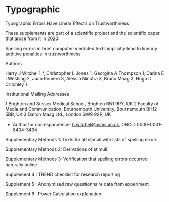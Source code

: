# Typographic
Typographic Errors Have Linear Effects on Trustworthiness

These supplements are part of a scientific project and the scientific paper that arose from it in 2020:

Spelling errors in brief computer-mediated texts implicitly lead to linearly additive penalties in trustworthiness 

Authors

Harry J Witchel 1,*, Christopher I. Jones 1, Georgina A Thompson 1, Carina E I Westling 2, 
Juan Romero 3, Alessia Nicotra 3, Bruno Maag 3, Hugo D Critchley 1

Institutional Mailing Addresses

1 Brighton and Sussex Medical School, Brighton BN1 9RY, UK
2 Faculty of Media and Communication, Bournemouth University, Bournemouth BH12 5BB, UK
3 Dalton Maag Ltd., London SW9 9SP, UK

* Author for correspondence: h.witchel@bsms.ac.uk, ORCID 0000-0001-8404-3494

Supplementary Methods 1: Texts for all stimuli with lists of spelling errors

Supplementary Methods 2: Derivations of stimuli

Supplementary Methods 3: Verification that spelling errors occurred naturally online

Supplement 4           : TREND checklist for research reporting

Supplement 5           : Anonymised raw questionnaire data from experiment

Supplement 6           : Power Calculation explanation
